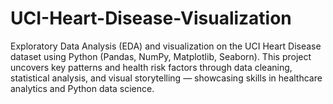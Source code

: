 # UCI-Heart-Disease-Visualization
Exploratory Data Analysis (EDA) and visualization on the UCI Heart Disease dataset using Python (Pandas, NumPy, Matplotlib, Seaborn). This project uncovers key patterns and health risk factors through data cleaning, statistical analysis, and visual storytelling — showcasing skills in healthcare analytics and Python data science.
